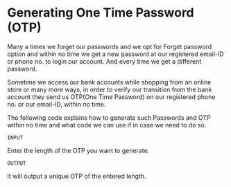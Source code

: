 # Generating One Time Password (OTP)

Many a times we forget our passwords and we opt for Forget password option and within no time we get a new password at 
our registered email-ID or phone no. to login our account. And every time we get a different password.  
  
Sometime we access our bank accounts while shopping from an online store or many more ways, 
in order to verify our transition from the bank account they send us OTP(One Time Password) on our registered phone no. 
or our email-ID, within no time.

The following code explains how to generate such Passwords and OTP within no time and what code we can use if in case we need to do so.  
  
`INPUT`

Enter the length of the OTP you want to generate.

`OUTPUT`

It will output a unique OTP of the entered length.
